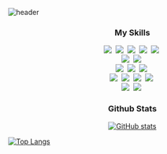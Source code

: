 <!-- ### Hi there 👋 -->

<!--
**kjy9604/kjy9604** is a ✨ _special_ ✨ repository because its `README.md` (this file) appears on your GitHub profile.

Here are some ideas to get you started:

- 🔭 I’m currently working on ...
- 🌱 I’m currently learning ...
- 👯 I’m looking to collaborate on ...
- 🤔 I’m looking for help with ...
- 💬 Ask me about ...
- 📫 How to reach me: ...
- 😄 Pronouns: ...
- ⚡ Fun fact: ...
-->

![header](https://capsule-render.vercel.app/api?type=waving&color=auto&height=300&section=header&text=Jaeyong%20Kwon&fontSize=90)

<h3 align="center">My Skills</h3>
<p align="center">
  <!-- Front -->
  <img src="https://img.shields.io/badge/JavaScript-ffb13b?style=flat-square&logo=javaScript&logoColor=white"/></a>&nbsp 
  <img src="https://img.shields.io/badge/TypeScript-3178C6?style=flat-square&logo=typescript&logoColor=white"/></a>&nbsp 
  <img src="https://img.shields.io/badge/React-61DAFB?style=flat-square&logo=react&logoColor=black"/></a>&nbsp 
  <img src="https://img.shields.io/badge/React%20Native-61DAFB?style=flat-square&logo=react&logoColor=black"/></a>&nbsp 
  <img src="https://img.shields.io/badge/Vue.js-4FC08D?style=flat-square&logo=vuedotjs&logoColor=white"/></a>&nbsp 
  <br/>
  <!-- Backend -->
  <img src="https://img.shields.io/badge/Java-E25A1C?style=flat-square&logo=Java&logoColor=white"/></a>&nbsp
  <img src="https://img.shields.io/badge/Python-3766AB?style=flat-square&logo=Python&logoColor=white"/></a>&nbsp 
  <!-- Frameworks -->
  <br/>
  <img src="https://img.shields.io/badge/Spring-6DB33F?style=flat-square&logo=Spring&logoColor=white"/></a>&nbsp
  <img src="https://img.shields.io/badge/SpringBoot-6DB33F?style=flat-square&logo=SpringBoot&logoColor=white"/></a>&nbsp 
  <img src="https://img.shields.io/badge/Node.js-339933?style=flat-square&logo=Node.js&logoColor=white"/></a>&nbsp
  <br/>
  <!-- DB -->
  <img src="https://img.shields.io/badge/Mysql-E6B91E?style=flat-square&logo=MySql&logoColor=black"/></a>&nbsp 
  <img src="https://img.shields.io/badge/SQLite-003B57?style=flat-square&logo=sqlite&logoColor=white"/></a>&nbsp 
  <img src="https://img.shields.io/badge/MSSQL-CC2927?style=flat-square&logo=microsoftsqlserver&logoColor=white"/></a>&nbsp 
  <img src="https://img.shields.io/badge/PostgreSQL-4169E1?style=flat-square&logo=postgresql&logoColor=white"/></a>&nbsp 
  <br/>
  <!-- Server -->
  <img src="https://img.shields.io/badge/Linux-FCC624?style=flat-square&logo=Linux&logoColor=black"/></a>&nbsp 
  <img src="https://img.shields.io/badge/AWS-232F3E?style=flat-square&logo=AmazonAWS&logoColor=white"/></a>&nbsp 
</p>


<h3 align="center">Github Stats</h3>
<div align="center">

[![GitHub stats](https://github-readme-stats.vercel.app/api?username=kjy9604&show_icons=true&theme=radical&include_all_commits=true&count_private=true)]((https://github.com/kjy9604/github-readme-stats))
</div>

[![Top Langs](https://github-readme-stats.vercel.app/api/top-langs/?username=kjy9604)](https://github.com/kjy9604/github-readme-stats)
